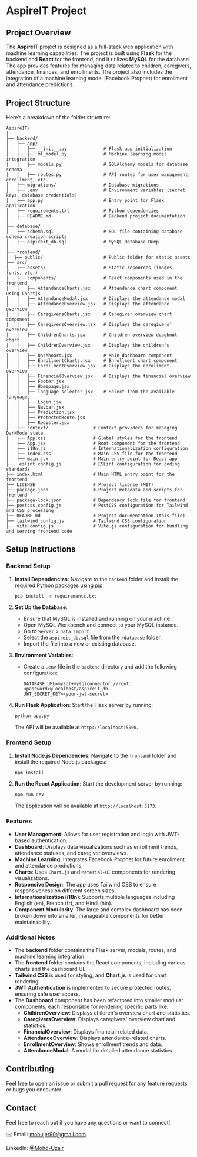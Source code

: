
# AspireIT Project

## Project Overview

The **AspireIT** project is designed as a full-stack web application with machine learning capabilities. The project is built using **Flask** for the backend and **React** for the frontend, and it utilizes **MySQL** for the database. The app provides features for managing data related to children, caregivers, attendance, finances, and enrollments. The project also includes the integration of a machine learning model (Facebook Prophet) for enrollment and attendance predictions.

## Project Structure

Here’s a breakdown of the folder structure:

```
AspireIT/
│
├── backend/
│   ├── app/
│   │   ├── __init__.py              # Flask app initialization
│   │   ├── ml_model.py              # Machine learning model integration
│   │   ├── models.py                # SQLAlchemy models for database schema
│   │   ├── routes.py                # API routes for user management, enrollment, etc.
│   ├── migrations/                  # Database migrations
│   ├── .env                         # Environment variables (secret keys, database credentials)
│   ├── app.py                       # Entry point for Flask application
│   ├── requirements.txt             # Python dependencies
│   ├── README.md                    # Backend project documentation
│
├── database/
│   ├── schema.sql                   # SQL file containing database schema creation scripts
│   ├── aspireit_db.sql              # MySQL Database Dump
|
├── frontend/
│  ├── public/                       # Public folder for static assets
├── src/
│   ├── assets/                      # Static resources (images, fonts, etc.)
│   ├── components/                  # React components used in the frontend
│   │   ├── AttendanceCharts.jsx     # Attendance chart component using Chartjs
│   │   ├── AttendanceModal.jsx      # Displays the attendance modal
│   │   ├── AttendanceOverview.jsx   # Displays the attendance overview
│   │   ├── CaregiversCharts.jsx     # Caregiver overview chart component
│   │   ├── CaregiversOverview.jsx   # Displays the caregivers' overview
│   │   ├── ChildrenCharts.jsx       # Children overview doughnut chart
│   │   ├── ChildrenOverview.jsx     # Displays the children's overview
│   │   ├── Dashboard.jsx            # Main dashboard component
│   │   ├── EnrollmentCharts.jsx     # Enrollment chart component
│   │   ├── EnrollmentOverview.jsx   # Displays the enrollment overview
│   │   ├── FinancialOverview.jsx    # Displays the financial overview
│   │   ├── Footer.jsx
│   │   ├── Homepage.jsx
│   │   ├── language-selector.jsx    # Select from the available languages
│   │   ├── Login.jsx
│   │   ├── Navbar.jsx
│   │   ├── Prediction.jsx
│   │   ├── ProtectedRoute.jsx
│   │   ├── Register.jsx
│   ├── context/                 # Context providers for managing DarkMode state
│   ├── App.css                  # Global styles for the frontend
│   ├── App.jsx                  # Root component for the frontend
│   ├── i18n.js                  # Internationalization configuration
│   ├── index.css                # Main CSS file for the frontend
│   ├── main.jsx                 # Main entry point for React app
├── .eslint.config.js            # ESLint configuration for coding standards
├── index.html                   # Main HTML entry point for the frontend
├── LICENSE                      # Project license (MIT)
├── package.json                 # Project metadata and scripts for frontend
├── package-lock.json            # Dependency lock file for frontend
├── postcss.config.js            # PostCSS configuration for Tailwind and CSS processing
├── README.md                    # Project documentation (this file)
├── tailwind.config.js           # Tailwind CSS configuration
├── vite.config.js               # Vite.js configuration for bundling and serving frontend code
```

## Setup Instructions

### Backend Setup

1. **Install Dependencies**:
   Navigate to the `backend` folder and install the required Python packages using pip:

   ```bash
   pip install -r requirements.txt
   ```

2. **Set Up the Database**:
   - Ensure that MySQL is installed and running on your machine.
   - Open MySQL Workbench and connect to your MySQL instance.
   - Go to `Server` > `Data Import`.
   - Select the `aspireit_db.sql` file from the `/database` folder.
   - Import the file into a new or existing database.

3. **Environment Variables**:
   - Create a `.env` file in the `backend` directory and add the following configuration:

     ```env
     DATABASE_URL=mysql+mysqlconnector://root:<password>@localhost/aspireit_db
     JWT_SECRET_KEY=<your-jwt-secret>
     ```

4. **Run Flask Application**:
   Start the Flask server by running:

   ```bash
   python app.py
   ```

   The API will be available at `http://localhost:5000`.

### Frontend Setup

1. **Install Node.js Dependencies**:
   Navigate to the `frontend` folder and install the required Node.js packages:

   ```bash
   npm install
   ```

2. **Run the React Application**:
   Start the development server by running:

   ```bash
   npm run dev
   ```

   The application will be available at `http://localhost:5173`.

### Features

- **User Management**: Allows for user registration and login with JWT-based authentication.
- **Dashboard**: Displays data visualizations such as enrollment trends, attendance statuses, and caregiver overviews.
- **Machine Learning**: Integrates Facebook Prophet for future enrollment and attendance predictions.
- **Charts**: Uses `Chart.js` and `Material-UI` components for rendering visualizations.
- **Responsive Design**: The app uses Tailwind CSS to ensure responsiveness on different screen sizes.
- **Internationalization (i18n)**: Supports multiple languages including English (en), French (fr), and Hindi (hin).
- **Component Modularity**: The large and complex dashboard has been broken down into smaller, manageable components for better maintainability.

### Additional Notes

- The **backend** folder contains the Flask server, models, routes, and machine learning integration.
- The **frontend** folder contains the React components, including various charts and the dashboard UI.
- **Tailwind CSS** is used for styling, and **Chart.js** is used for chart rendering.
- **JWT Authentication** is implemented to secure protected routes, ensuring safe user access.
- The **Dashboard** component has been refactored into smaller modular components, each responsible for rendering specific parts like:
  - **ChildrenOverview**: Displays children's overview chart and statistics.
  - **CaregiversOverview**: Displays caregivers' overview chart and statistics.
  - **FinancialOverview**: Displays financial-related data.
  - **AttendanceOverview**: Displays attendance-related charts.
  - **EnrollmentOverview**: Shows enrollment trends and data.
  - **AttendanceModal**: A modal for detailed attendance statistics.

## Contributing

Feel free to open an issue or submit a pull request for any feature requests or bugs you encounter.

## Contact

Feel free to reach out if you have any questions or want to connect!

✉️ Email: [mohujer90@gmail.com](mailto:mohujer90@gmail.com)

 LinkedIn: [@Mohd-Uzair](https://www.linkedin.com/in/mohd-uzair-33b166204/)
